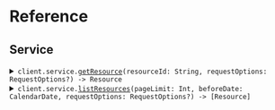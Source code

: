 # Reference
## Service
<details><summary><code>client.service.<a href="/Sources/Resources/Service/ServiceClient.swift">getResource</a>(resourceId: String, requestOptions: RequestOptions?) -> Resource</code></summary>
<dl>
<dd>

#### 🔌 Usage

<dl>
<dd>

<dl>
<dd>

```swift
import Foundation
import MixedCase

private func main() async throws {
    let client = MixedCaseClient()

    try await client.service.getResource(resourceId: "rsc-xyz")
}

try await main()
```
</dd>
</dl>
</dd>
</dl>

#### ⚙️ Parameters

<dl>
<dd>

<dl>
<dd>

**resourceId:** `String` 
    
</dd>
</dl>

<dl>
<dd>

**requestOptions:** `RequestOptions?` — Additional options for configuring the request, such as custom headers or timeout settings.
    
</dd>
</dl>
</dd>
</dl>


</dd>
</dl>
</details>

<details><summary><code>client.service.<a href="/Sources/Resources/Service/ServiceClient.swift">listResources</a>(pageLimit: Int, beforeDate: CalendarDate, requestOptions: RequestOptions?) -> [Resource]</code></summary>
<dl>
<dd>

#### 🔌 Usage

<dl>
<dd>

<dl>
<dd>

```swift
import Foundation
import MixedCase

private func main() async throws {
    let client = MixedCaseClient()

    try await client.service.listResources(
        pageLimit: 10,
        beforeDate: try! CalendarDate("2023-01-01")
    )
}

try await main()
```
</dd>
</dl>
</dd>
</dl>

#### ⚙️ Parameters

<dl>
<dd>

<dl>
<dd>

**pageLimit:** `Int` 
    
</dd>
</dl>

<dl>
<dd>

**beforeDate:** `CalendarDate` 
    
</dd>
</dl>

<dl>
<dd>

**requestOptions:** `RequestOptions?` — Additional options for configuring the request, such as custom headers or timeout settings.
    
</dd>
</dl>
</dd>
</dl>


</dd>
</dl>
</details>
